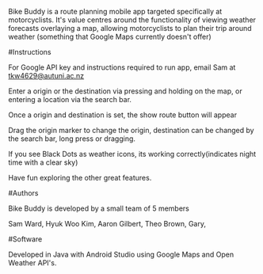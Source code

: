 Bike Buddy is a route planning mobile app targeted specifically at motorcyclists. 
It's value centres around the functionality of viewing weather forecasts overlaying a map, allowing motorcyclists to plan their trip around weather (something that Google Maps currently doesn't offer)


#Instructions

For Google API key and instructions required to run app, email Sam at tkw4629@autuni.ac.nz

Enter a origin or the destination via pressing and holding on the map, or entering a location via the search bar.

Once a origin and destination is set, the show route button will appear

Drag the origin marker to change the origin, destination can be changed by the search bar, long press or dragging.

If you see Black Dots as weather icons, its working correctly(indicates night time with a clear sky)

Have fun exploring the other great features.

#Authors

Bike Buddy is developed by a small team of 5 members

Sam Ward,
Hyuk Woo Kim,
Aaron Gilbert,
Theo Brown,
Gary,

#Software

Developed in Java with Android Studio using Google Maps and Open Weather API's.
